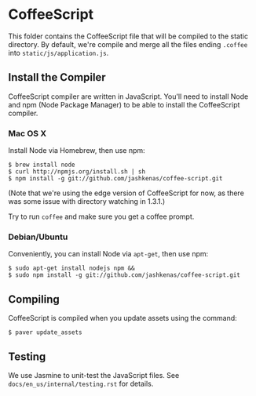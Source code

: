 CoffeeScript
============

This folder contains the CoffeeScript file that will be compiled to the static
directory. By default, we're compile and merge all the files ending `.coffee`
into `static/js/application.js`.

Install the Compiler
--------------------

CoffeeScript compiler are written in JavaScript. You'll need to install Node and
npm (Node Package Manager) to be able to install the CoffeeScript compiler.

### Mac OS X

Install Node via Homebrew, then use npm:

    $ brew install node
    $ curl http://npmjs.org/install.sh | sh
    $ npm install -g git://github.com/jashkenas/coffee-script.git

(Note that we're using the edge version of CoffeeScript for now, as there was
some issue with directory watching in 1.3.1.)

Try to run `coffee` and make sure you get a coffee prompt.

### Debian/Ubuntu

Conveniently, you can install Node via `apt-get`, then use npm:

    $ sudo apt-get install nodejs npm &&
    $ sudo npm install -g git://github.com/jashkenas/coffee-script.git

Compiling
---------

CoffeeScript is compiled when you update assets using the command:

    $ paver update_assets

Testing
-------

We use Jasmine to unit-test the JavaScript files.  See `docs/en_us/internal/testing.rst` for details.
